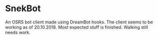 # SnekBot

An OSRS bot client made using DreamBot hooks. The client seems to be working as of 20.10.2018.
Most expected stuff is finished. Walking still needs work. 
